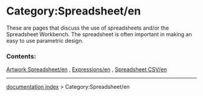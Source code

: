 # Category:Spreadsheet/en
These are pages that discuss the use of spreadsheets and/or the Spreadsheet Workbench. The spreadsheet is often important in making an easy to use parametric design.

### Contents:

[Artwork Spreadsheet/en](Artwork_Spreadsheet/en.md) , [Expressions/en](Expressions/en.md) , [Spreadsheet CSV/en](Spreadsheet_CSV/en.md)

---
[documentation index](../README.md) > Category:Spreadsheet/en
